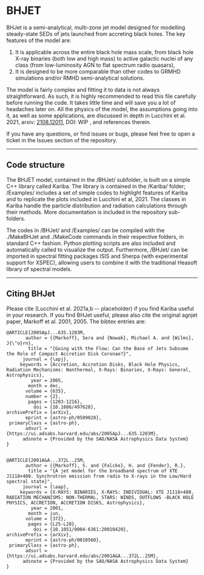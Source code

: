 # BHJET

BHJet is a semi-analytical, multi-zone jet model designed for modelling steady-state SEDs of jets launched from accreting black holes. The key features of the model are:
1) It is applicable across the entire black hole mass scale, from black hole X-ray binaries (both low and high mass) to active galactic nuclei of any class (from low-luminosity AGN to flat spectrum radio quasars),
2) It is designed to be more comparable than other codes to GRMHD simulations and/or RMHD semi-analytical solutions.

The model is fairly complex and fitting it to data is not always straightforward. As such, it is highly recommended to read this file carefully before running the code. It takes little time and will save you a lot of headaches later on. All the physics of the model, the assumptions going into it, as well as some applications, are discussed in depth in Lucchini et al. 2021, arxiv: [2108.12011](https://arxiv.org/abs/2108.12011), DOI: WIP , and references therein.

If you have any questions, or find issues or bugs, please feel free to open a ticket in the Issues section of the repository.

---------------------------------------------------------------------------------------------------------------------------------------

## Code structure

The BHJET model, contained in the /BHJet/ subfolder, is built on a simple C++ library called Kariba. The library is contained in the /Kariba/ folder; /Examples/ includes a set of simple codes to highlight features of Kariba and to replicate the plots included in Lucchini et al, 2021. The classes in Kariba handle the particle distribution and radiation calculations through their methods. More documentation is included in the repository sub-folders.

The codes in /BHJet/ and /Examples/ can be compiled with the ./MakeBHJet and ./MakeCode commands in their respective folders, in standard C++ fashion. Python plotting scripts are also included and automatically called to visualize the output. Furthermore, /BHJet/ can be imported in spectral fitting packages ISIS and Sherpa (with experimental support for XSPEC), allowing users to combine it with the traditional Heasoft library of spectral models.

---------------------------------------------------------------------------------------------------------------------------------------

## Citing BHJet

Please cite (Lucchini et al. 2021a,b -- placeholder) if you find Kariba useful in your research. If you find BHJet useful, please also cite the original agnjet paper, Markoff et al. 2001, 2005. The bibtex entries are:

    @ARTICLE{2005ApJ...635.1203M,
           author = {{Markoff}, Sera and {Nowak}, Michael A. and {Wilms}, J{\"o}rn},
            title = "{Going with the Flow: Can the Base of Jets Subsume the Role of Compact Accretion Disk Coronae?}",
          journal = {\apj},
         keywords = {Accretion, Accretion Disks, Black Hole Physics, Radiation Mechanisms: Nonthermal, X-Rays: Binaries, X-Rays: General, Astrophysics},
             year = 2005,
            month = dec,
           volume = {635},
           number = {2},
            pages = {1203-1216},
              doi = {10.1086/497628},
    archivePrefix = {arXiv},
           eprint = {astro-ph/0509028},
     primaryClass = {astro-ph},
           adsurl = {https://ui.adsabs.harvard.edu/abs/2005ApJ...635.1203M},
          adsnote = {Provided by the SAO/NASA Astrophysics Data System}
    }


    @ARTICLE{2001A&A...372L..25M,
           author = {{Markoff}, S. and {Falcke}, H. and {Fender}, R.},
            title = "{A jet model for the broadband spectrum of XTE J1118+480. Synchrotron emission from radio to X-rays in the Low/Hard spectral state}",
          journal = {\aap},
         keywords = {X-RAYS: BINARIES, X-RAYS: INDIVIDUAL: XTE J1118+480, RADIATION MECHANISMS: NON-THERMAL, STARS: WINDS, OUTFLOWS -BLACK HOLE PHYSICS, ACCRETION, ACCRETION DISKS, Astrophysics},
             year = 2001,
            month = jun,
           volume = {372},
            pages = {L25-L28},
              doi = {10.1051/0004-6361:20010420},
    archivePrefix = {arXiv},
           eprint = {astro-ph/0010560},
     primaryClass = {astro-ph},
           adsurl = {https://ui.adsabs.harvard.edu/abs/2001A&A...372L..25M},
          adsnote = {Provided by the SAO/NASA Astrophysics Data System}
    }
